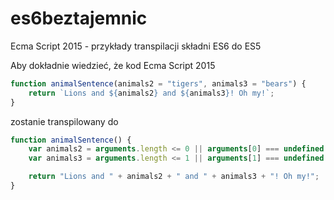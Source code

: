 # es6beztajemnic
Ecma Script 2015 - przykłady transpilacji  składni ES6 do ES5

Aby dokładnie wiedzieć, że kod Ecma Script 2015 

```javascript
function animalSentence(animals2 = "tigers", animals3 = "bears") {
    return `Lions and ${animals2} and ${animals3}! Oh my!`;
}
```
zostanie transpilowany do

```javascript
function animalSentence() {
    var animals2 = arguments.length <= 0 || arguments[0] === undefined ? "tigers" : arguments[0];
    var animals3 = arguments.length <= 1 || arguments[1] === undefined ? "bears" : arguments[1];

    return "Lions and " + animals2 + " and " + animals3 + "! Oh my!";
}
```



